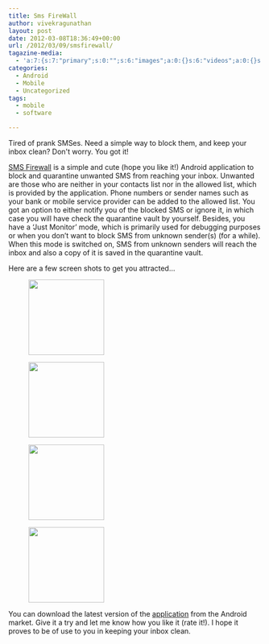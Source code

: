 ```yaml
---
title: Sms FireWall
author: vivekragunathan
layout: post
date: 2012-03-08T18:36:49+00:00
url: /2012/03/09/smsfirewall/
tagazine-media:
  - 'a:7:{s:7:"primary";s:0:"";s:6:"images";a:0:{}s:6:"videos";a:0:{}s:11:"image_count";s:1:"0";s:6:"author";s:8:"16968609";s:7:"blog_id";s:8:"16420864";s:9:"mod_stamp";s:19:"2012-03-08 18:36:52";}'
categories:
  - Android
  - Mobile
  - Uncategorized
tags:
  - mobile
  - software

---
```


Tired of prank SMSes. Need a simple way to block them, and keep your inbox clean? Don't worry. You got it!

<a href="https://market.android.com/details?id=com.vivekr.smsfirewall" target="_blank">SMS Firewall</a> is a simple and cute (hope you like it!) Android application to block and quarantine unwanted SMS from reaching your inbox. Unwanted are those who are neither in your contacts list nor in the allowed list, which is provided by the application. Phone numbers or sender names such as your bank or mobile service provider can be added to the allowed list. You got an option to either notify you of the blocked SMS or ignore it, in which case you will have check the quarantine vault by yourself. Besides, you have a &#8216;Just Monitor&#8217; mode, which is primarily used for debugging purposes or when you don&#8217;t want to block SMS from unknown sender(s) (for a while). When this mode is switched on, SMS from unknown senders will reach the inbox and also a copy of it is saved in the quarantine vault.

Here are a few screen shots to get you attracted&#8230;

<div id='gallery-1' class='gallery galleryid-281 gallery-columns-4 gallery-size-thumbnail'>
  <figure class='gallery-item'>

  <div class='gallery-icon portrait'>
    <a href='images//2012/03/sf_qvault.png'><img width="150" height="150" src="images//2012/03/sf_qvault-150x150.png" class="attachment-thumbnail size-thumbnail" alt="" srcset="images//2012/03/sf_qvault-150x150.png 150w, images//2012/03/sf_qvault-100x100.png 100w" sizes="(max-width: 150px) 100vw, 150px" /></a>
  </div></figure><figure class='gallery-item'>

  <div class='gallery-icon portrait'>
    <a href='images//2012/03/sf_settings.png'><img width="150" height="150" src="images//2012/03/sf_settings-150x150.png" class="attachment-thumbnail size-thumbnail" alt="" srcset="images//2012/03/sf_settings-150x150.png 150w, images//2012/03/sf_settings-100x100.png 100w" sizes="(max-width: 150px) 100vw, 150px" /></a>
  </div></figure><figure class='gallery-item'>

  <div class='gallery-icon portrait'>
    <a href='images//2012/03/sf_messages.png'><img width="150" height="150" src="images//2012/03/sf_messages-150x150.png" class="attachment-thumbnail size-thumbnail" alt="" srcset="images//2012/03/sf_messages-150x150.png 150w, images//2012/03/sf_messages-100x100.png 100w" sizes="(max-width: 150px) 100vw, 150px" /></a>
  </div></figure><figure class='gallery-item'>

  <div class='gallery-icon portrait'>
    <a href='images//2012/03/sf_allowed_original.png'><img width="150" height="150" src="images//2012/03/sf_allowed_original-150x150.png" class="attachment-thumbnail size-thumbnail" alt="" srcset="images//2012/03/sf_allowed_original-150x150.png 150w, images//2012/03/sf_allowed_original-100x100.png 100w" sizes="(max-width: 150px) 100vw, 150px" /></a>
  </div></figure>
</div>

You can download the latest version of the <a href="https://market.android.com/details?id=com.vivekr.smsfirewall" target="_blank">application</a> from the Android market. Give it a try and let me know how you like it (rate it!). I hope it proves to be of use to you in keeping your inbox clean.
